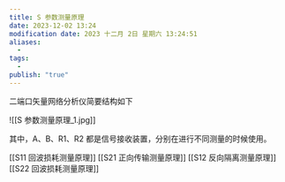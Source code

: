 ```yaml
---
title: S 参数测量原理
date: 2023-12-02 13:24
modification date: 2023 十二月 2日 星期六 13:24:51
aliases:
  - 
tags:
  - 
publish: "true"
---
```


二端口矢量网络分析仪简要结构如下

![[S 参数测量原理_1.jpg]]

其中，A、B、R1、R2 都是信号接收装置，分别在进行不同测量的时候使用。

[[S11 回波损耗测量原理]]
[[S21 正向传输测量原理]]
[[S12 反向隔离测量原理]]
[[S22 回波损耗测量原理]]
